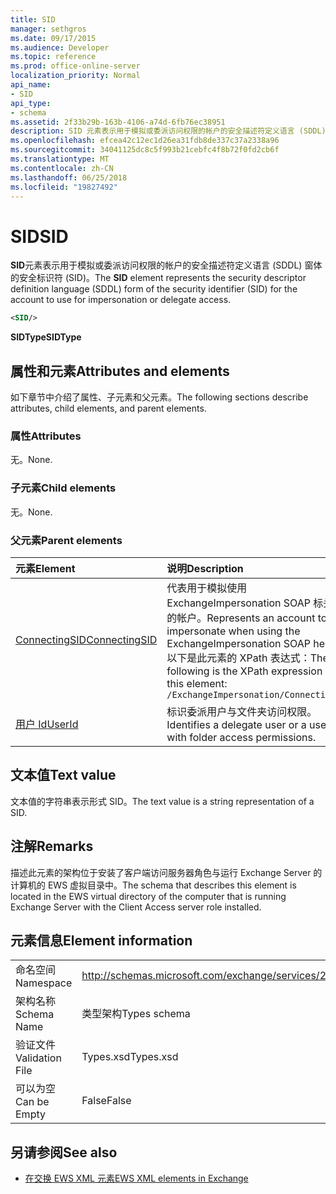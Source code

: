 ```yaml
---
title: SID
manager: sethgros
ms.date: 09/17/2015
ms.audience: Developer
ms.topic: reference
ms.prod: office-online-server
localization_priority: Normal
api_name:
- SID
api_type:
- schema
ms.assetid: 2f33b29b-163b-4106-a74d-6fb76ec38951
description: SID 元素表示用于模拟或委派访问权限的帐户的安全描述符定义语言 (SDDL) 窗体的安全标识符 (SID)。
ms.openlocfilehash: efcea42c12ec1d26ea31fdb8de337c37a2338a96
ms.sourcegitcommit: 34041125dc8c5f993b21cebfc4f8b72f0fd2cb6f
ms.translationtype: MT
ms.contentlocale: zh-CN
ms.lasthandoff: 06/25/2018
ms.locfileid: "19827492"
---
```

# <a name="sid"></a><span data-ttu-id="71fb5-103">SID</span><span class="sxs-lookup"><span data-stu-id="71fb5-103">SID</span></span>

<span data-ttu-id="71fb5-104">**SID**元素表示用于模拟或委派访问权限的帐户的安全描述符定义语言 (SDDL) 窗体的安全标识符 (SID)。</span><span class="sxs-lookup"><span data-stu-id="71fb5-104">The **SID** element represents the security descriptor definition language (SDDL) form of the security identifier (SID) for the account to use for impersonation or delegate access.</span></span> 
  
```xml
<SID/>
```

 <span data-ttu-id="71fb5-105">**SIDType**</span><span class="sxs-lookup"><span data-stu-id="71fb5-105">**SIDType**</span></span>
## <a name="attributes-and-elements"></a><span data-ttu-id="71fb5-106">属性和元素</span><span class="sxs-lookup"><span data-stu-id="71fb5-106">Attributes and elements</span></span>

<span data-ttu-id="71fb5-107">如下章节中介绍了属性、子元素和父元素。</span><span class="sxs-lookup"><span data-stu-id="71fb5-107">The following sections describe attributes, child elements, and parent elements.</span></span>
  
### <a name="attributes"></a><span data-ttu-id="71fb5-108">属性</span><span class="sxs-lookup"><span data-stu-id="71fb5-108">Attributes</span></span>

<span data-ttu-id="71fb5-109">无。</span><span class="sxs-lookup"><span data-stu-id="71fb5-109">None.</span></span>
  
### <a name="child-elements"></a><span data-ttu-id="71fb5-110">子元素</span><span class="sxs-lookup"><span data-stu-id="71fb5-110">Child elements</span></span>

<span data-ttu-id="71fb5-111">无。</span><span class="sxs-lookup"><span data-stu-id="71fb5-111">None.</span></span>
  
### <a name="parent-elements"></a><span data-ttu-id="71fb5-112">父元素</span><span class="sxs-lookup"><span data-stu-id="71fb5-112">Parent elements</span></span>

|<span data-ttu-id="71fb5-113">**元素**</span><span class="sxs-lookup"><span data-stu-id="71fb5-113">**Element**</span></span>|<span data-ttu-id="71fb5-114">**说明**</span><span class="sxs-lookup"><span data-stu-id="71fb5-114">**Description**</span></span>|
|:-----|:-----|
|[<span data-ttu-id="71fb5-115">ConnectingSID</span><span class="sxs-lookup"><span data-stu-id="71fb5-115">ConnectingSID</span></span>](connectingsid.md) <br/> |<span data-ttu-id="71fb5-116">代表用于模拟使用 ExchangeImpersonation SOAP 标头时的帐户。</span><span class="sxs-lookup"><span data-stu-id="71fb5-116">Represents an account to impersonate when using the ExchangeImpersonation SOAP header.</span></span>  <br/> <span data-ttu-id="71fb5-117">以下是此元素的 XPath 表达式：</span><span class="sxs-lookup"><span data-stu-id="71fb5-117">The following is the XPath expression to this element:</span></span>  <br/>  `/ExchangeImpersonation/ConnectingSID` <br/> |
|[<span data-ttu-id="71fb5-118">用户 Id</span><span class="sxs-lookup"><span data-stu-id="71fb5-118">UserId</span></span>](userid.md) <br/> |<span data-ttu-id="71fb5-119">标识委派用户与文件夹访问权限。</span><span class="sxs-lookup"><span data-stu-id="71fb5-119">Identifies a delegate user or a user with folder access permissions.</span></span>  <br/> |
   
## <a name="text-value"></a><span data-ttu-id="71fb5-120">文本值</span><span class="sxs-lookup"><span data-stu-id="71fb5-120">Text value</span></span>

<span data-ttu-id="71fb5-121">文本值的字符串表示形式 SID。</span><span class="sxs-lookup"><span data-stu-id="71fb5-121">The text value is a string representation of a SID.</span></span>
  
## <a name="remarks"></a><span data-ttu-id="71fb5-122">注解</span><span class="sxs-lookup"><span data-stu-id="71fb5-122">Remarks</span></span>

<span data-ttu-id="71fb5-123">描述此元素的架构位于安装了客户端访问服务器角色与运行 Exchange Server 的计算机的 EWS 虚拟目录中。</span><span class="sxs-lookup"><span data-stu-id="71fb5-123">The schema that describes this element is located in the EWS virtual directory of the computer that is running Exchange Server with the Client Access server role installed.</span></span>
  
## <a name="element-information"></a><span data-ttu-id="71fb5-124">元素信息</span><span class="sxs-lookup"><span data-stu-id="71fb5-124">Element information</span></span>

|||
|:-----|:-----|
|<span data-ttu-id="71fb5-125">命名空间</span><span class="sxs-lookup"><span data-stu-id="71fb5-125">Namespace</span></span>  <br/> |http://schemas.microsoft.com/exchange/services/2006/types  <br/> |
|<span data-ttu-id="71fb5-126">架构名称</span><span class="sxs-lookup"><span data-stu-id="71fb5-126">Schema Name</span></span>  <br/> |<span data-ttu-id="71fb5-127">类型架构</span><span class="sxs-lookup"><span data-stu-id="71fb5-127">Types schema</span></span>  <br/> |
|<span data-ttu-id="71fb5-128">验证文件</span><span class="sxs-lookup"><span data-stu-id="71fb5-128">Validation File</span></span>  <br/> |<span data-ttu-id="71fb5-129">Types.xsd</span><span class="sxs-lookup"><span data-stu-id="71fb5-129">Types.xsd</span></span>  <br/> |
|<span data-ttu-id="71fb5-130">可以为空</span><span class="sxs-lookup"><span data-stu-id="71fb5-130">Can be Empty</span></span>  <br/> |<span data-ttu-id="71fb5-131">False</span><span class="sxs-lookup"><span data-stu-id="71fb5-131">False</span></span>  <br/> |
   
## <a name="see-also"></a><span data-ttu-id="71fb5-132">另请参阅</span><span class="sxs-lookup"><span data-stu-id="71fb5-132">See also</span></span>



- [<span data-ttu-id="71fb5-133">在交换 EWS XML 元素</span><span class="sxs-lookup"><span data-stu-id="71fb5-133">EWS XML elements in Exchange</span></span>](ews-xml-elements-in-exchange.md)

